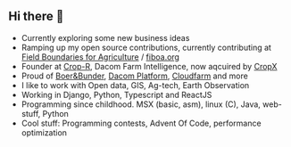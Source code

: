 ## Hi there 👋

- Currently exploring some new business ideas
- Ramping up my open source contributions, currently contributing at [Field Boundaries for Agriculture](https://github.com/fiboa/) / [fiboa.org](https://fiboa.org)
- Founder at [Crop-R](https://github.com/crop-r), Dacom Farm Intelligence, now aqcuired by [CropX](https://github.com/cropx)
- Proud of [Boer&Bunder](https://boerenbunder.nl/), [Dacom Platform](https://www.cropx.nl/en/products/crop-recording/), [Cloudfarm](https://www.cropx.nl/en/products/cloudfarm/) and more
- I like to work with Open data, GIS, Ag-tech, Earth Observation
- Working in Django, Python, Typescript and ReactJS
- Programming since childhood. MSX (basic, asm), linux (C), Java, web-stuff, Python
- Cool stuff: Programming contests, Advent Of Code, performance optimization
